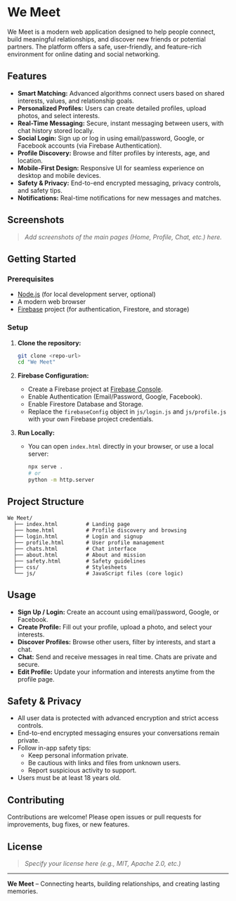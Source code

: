 # We Meet

We Meet is a modern web application designed to help people connect, build meaningful relationships, and discover new friends or potential partners. The platform offers a safe, user-friendly, and feature-rich environment for online dating and social networking.

## Features

- **Smart Matching:** Advanced algorithms connect users based on shared interests, values, and relationship goals.
- **Personalized Profiles:** Users can create detailed profiles, upload photos, and select interests.
- **Real-Time Messaging:** Secure, instant messaging between users, with chat history stored locally.
- **Social Login:** Sign up or log in using email/password, Google, or Facebook accounts (via Firebase Authentication).
- **Profile Discovery:** Browse and filter profiles by interests, age, and location.
- **Mobile-First Design:** Responsive UI for seamless experience on desktop and mobile devices.
- **Safety & Privacy:** End-to-end encrypted messaging, privacy controls, and safety tips.
- **Notifications:** Real-time notifications for new messages and matches.

## Screenshots

> _Add screenshots of the main pages (Home, Profile, Chat, etc.) here._

## Getting Started

### Prerequisites
- [Node.js](https://nodejs.org/) (for local development server, optional)
- A modern web browser
- [Firebase](https://firebase.google.com/) project (for authentication, Firestore, and storage)

### Setup
1. **Clone the repository:**
   ```bash
   git clone <repo-url>
   cd "We Meet"
   ```
2. **Firebase Configuration:**
   - Create a Firebase project at [Firebase Console](https://console.firebase.google.com/).
   - Enable Authentication (Email/Password, Google, Facebook).
   - Enable Firestore Database and Storage.
   - Replace the `firebaseConfig` object in `js/login.js` and `js/profile.js` with your own Firebase project credentials.

3. **Run Locally:**
   - You can open `index.html` directly in your browser, or use a local server:
     ```bash
     npx serve .
     # or
     python -m http.server
     ```

## Project Structure

```
We Meet/
  ├── index.html         # Landing page
  ├── home.html          # Profile discovery and browsing
  ├── login.html         # Login and signup
  ├── profile.html       # User profile management
  ├── chats.html         # Chat interface
  ├── about.html         # About and mission
  ├── safety.html        # Safety guidelines
  ├── css/               # Stylesheets
  └── js/                # JavaScript files (core logic)
```

## Usage

- **Sign Up / Login:** Create an account using email/password, Google, or Facebook.
- **Create Profile:** Fill out your profile, upload a photo, and select your interests.
- **Discover Profiles:** Browse other users, filter by interests, and start a chat.
- **Chat:** Send and receive messages in real time. Chats are private and secure.
- **Edit Profile:** Update your information and interests anytime from the profile page.

## Safety & Privacy

- All user data is protected with advanced encryption and strict access controls.
- End-to-end encrypted messaging ensures your conversations remain private.
- Follow in-app safety tips:
  - Keep personal information private.
  - Be cautious with links and files from unknown users.
  - Report suspicious activity to support.
- Users must be at least 18 years old.

## Contributing

Contributions are welcome! Please open issues or pull requests for improvements, bug fixes, or new features.

## License

> _Specify your license here (e.g., MIT, Apache 2.0, etc.)_

---

**We Meet** – Connecting hearts, building relationships, and creating lasting memories. 
